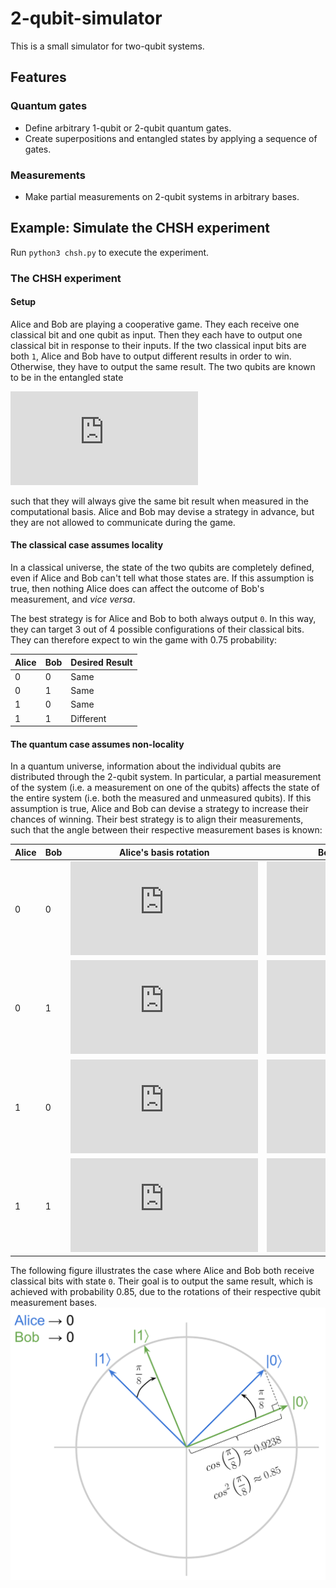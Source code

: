 # 2-qubit-simulator
This is a small simulator for two-qubit systems.

## Features
### Quantum gates
* Define arbitrary 1-qubit or 2-qubit quantum gates.
* Create superpositions and entangled states by applying a sequence of gates.

### Measurements
* Make partial measurements on 2-qubit systems in arbitrary bases.

## Example: Simulate the CHSH experiment
Run `python3 chsh.py` to execute the experiment.
### The CHSH experiment
#### Setup
Alice and Bob are playing a cooperative game. They each receive one classical
bit and one qubit as input. Then they each have to output one classical bit in
response to their inputs. If the two classical input bits are both `1`, Alice
and Bob have to output different results in order to win. Otherwise, they have
to output the same result. The two qubits are known to be in the entangled
state

![](https://latex.codecogs.com/gif.latex?%7C%5CPsi%5Crangle%20%3D%20%5Cfrac%7B1%7D%7B%5Csqrt%7B2%7D%7D%20%28%7C00%5Crangle%20&plus;%20%7C11%5Crangle%29)

such that they will always give the same bit result when measured in the computational
basis. Alice and Bob may devise a strategy in advance, but they are not allowed
to communicate during the game.


#### The classical case assumes locality
In a classical universe, the state of the two qubits are completely defined,
even if Alice and Bob can't tell what those states are. If this assumption is
true, then nothing Alice does can affect the outcome of Bob's measurement, and
_vice versa_.

The best strategy is for Alice and Bob to both always output `0`. In this way,
they can target 3 out of 4 possible configurations of their classical bits.
They can therefore expect to win the game with 0.75 probability:

| Alice | Bob | Desired Result |
|-------|-----|----------------|
| 0     | 0   | Same           |
| 0     | 1   | Same           |
| 1     | 0   | Same           |
| 1     | 1   | Different      |

#### The quantum case assumes non-locality
In a quantum universe, information about the individual qubits are distributed
through the 2-qubit system. In particular, a partial measurement of the system 
(i.e. a measurement on one of the qubits) affects the state of the entire
system (i.e. both the measured and unmeasured qubits). If this assumption is
true, Alice and Bob can devise a strategy to increase their chances of winning.
Their best strategy is to align their measurements, such that the angle between
their respective measurement bases is known:

| Alice | Bob | Alice's basis rotation | Bob's basis rotation | Angle between bases | Probability of Same Result          |
|-------|-----|------------------------|----------------------|---------------------|-------------------------------------|
| 0     | 0   | ![alt text](https://latex.codecogs.com/gif.latex?0.0)                    | ![](https://latex.codecogs.com/gif.latex?%5Cpi/8)                | ![alt text](https://latex.codecogs.com/gif.latex?%5Cpi/8)              | ![alt text](https://latex.codecogs.com/gif.latex?cos%5E2%28%5Cpi/8%29%5Capprox%200.85) |
| 0     | 1   | ![alt text](https://latex.codecogs.com/gif.latex?0.0)                    | ![alt text](https://latex.codecogs.com/gif.latex?-%5Cpi/8)               | ![alt text](https://latex.codecogs.com/gif.latex?-%5Cpi/8)               | ![alt text](https://latex.codecogs.com/gif.latex?cos%5E2%28-%5Cpi/8%29%5Capprox%200.85)  |
| 1     | 0   | ![alt text](https://latex.codecogs.com/gif.latex?%5Cpi/4)                  | ![alt text](https://latex.codecogs.com/gif.latex?%5Cpi/8)                | ![alt text](https://latex.codecogs.com/gif.latex?-%5Cpi/8)              | ![alt text](https://latex.codecogs.com/gif.latex?cos%5E2%28-%5Cpi/8%29%5Capprox%200.85) |
| 1     | 1   | ![alt text](https://latex.codecogs.com/gif.latex?%5Cpi/4)                  | ![alt text](https://latex.codecogs.com/gif.latex?-%5Cpi/8)               | ![alt text](https://latex.codecogs.com/gif.latex?-3%5Cpi/8)              | ![alt text](https://latex.codecogs.com/gif.latex?cos%5E2%28-3%5Cpi/8%29%5Capprox%200.15) |

The following figure illustrates the case where Alice and Bob both receive classical bits with state `0`. Their goal is to output the same result, which is achieved with probability 0.85, due to the rotations of their respective qubit measurement bases.
![](./Measurements.svg)

